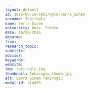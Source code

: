 ```yaml
---
layout: default 
id: 2016-08-16-Tekiroglu-Serra_Sinem
surname: Tekiroglu
name: Serra Sinem
university: Univ. Trento
date: 16/08/2016
aboutme: 
from: 
research_topic: 
subtitle: 
advisor: 
keywords: 
website: 
img: tekiroglu.jpg
thumbnail: tekiroglu_thumb.jpg
alt: Serra Sinem Tekiroglu
modal-id: stud58
---
```

